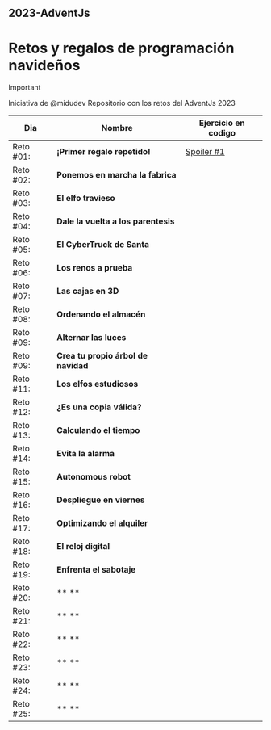 ## 2023-AdventJs
# Retos y regalos de programación navideños

> [!IMPORTANT]
> Iniciativa de @midudev
> Repositorio con los retos del AdventJs 2023

| Dia     | Nombre | Ejercicio en codigo |
| ---      | ---       | ---  |
| Reto #01: | **¡Primer regalo repetido!** | [Spoiler #1](https://github.com/ztevenx100/2023-AdventJs/blob/main/Day%2001/Reto01.js) |
| Reto #02: | **Ponemos en marcha la fabrica** |  |
| Reto #03: | **El elfo travieso** |  |
| Reto #04: | **Dale la vuelta a los parentesis** |  |
| Reto #05: | **El CyberTruck de Santa** |  |
| Reto #06: | **Los renos a prueba** |  |
| Reto #07: | **Las cajas en 3D** |  |
| Reto #08: | **Ordenando el almacén** |  |
| Reto #09: | **Alternar las luces** |  |
| Reto #09: | **Crea tu propio árbol de navidad** |  |
| Reto #11: | **Los elfos estudiosos** |  |
| Reto #12: | **¿Es una copia válida?** |  |
| Reto #13: | **Calculando el tiempo** |  |
| Reto #14: | **Evita la alarma** |  |
| Reto #15: | **Autonomous robot** |  |
| Reto #16: | **Despliegue en viernes** |  |
| Reto #17: | **Optimizando el alquiler** |  |
| Reto #18: | **El reloj digital** |  |
| Reto #19: | **Enfrenta el sabotaje** |  |
| Reto #20: | ** ** |  |
| Reto #21: | ** ** |  |
| Reto #22: | ** ** |  |
| Reto #23: | ** ** |  |
| Reto #24: | ** ** |  |
| Reto #25: | ** ** |  |
